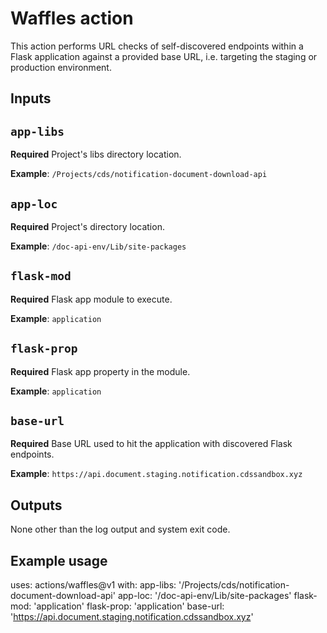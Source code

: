 # Waffles action

This action performs URL checks of self-discovered endpoints within a Flask
application against a provided base URL, i.e. targeting the staging or
production environment.

## Inputs

## `app-libs`

**Required** Project's libs directory location.

**Example**: `/Projects/cds/notification-document-download-api`

## `app-loc`

**Required** Project's directory location.

**Example**: `/doc-api-env/Lib/site-packages`

## `flask-mod`

**Required** Flask app module to execute.

**Example**: `application`

## `flask-prop`

**Required** Flask app property in the module.

**Example**: `application`

## `base-url`

**Required** Base URL used to hit the application with discovered Flask endpoints.

**Example**: `https://api.document.staging.notification.cdssandbox.xyz`

## Outputs

None other than the log output and system exit code.

## Example usage

uses: actions/waffles@v1
with:
  app-libs: '/Projects/cds/notification-document-download-api'
  app-loc: '/doc-api-env/Lib/site-packages'
  flask-mod: 'application'
  flask-prop: 'application'
  base-url: 'https://api.document.staging.notification.cdssandbox.xyz'
